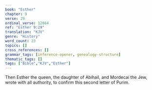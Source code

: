 ```yaml
---
book: "Esther"
chapter: 9
verse: 29
ordinal_verse: 12864
ref: "Esther 9:29"
translation: "KJV"
genre: "History"
word_count: 23
topics: []
cross_references: []
grammar_tags: [inference-opener, genealogy-structure]
thematic_tags: []
tags: ["Bible","KJV","Esther"]
---
```

Then Esther the queen, the daughter of Abihail, and Mordecai the Jew, wrote with all authority, to confirm this second letter of Purim.
